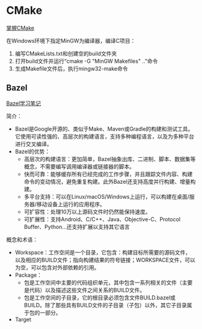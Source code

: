 # CMake

[掌握CMake](https://cmake.org/cmake/help/book/mastering-cmake)

在Windows环境下指定MinGW为编译器，编译C项目：

1.  编写CMakeLists.txt和创建空的build文件夹
2.  打开build文件并运行“cmake -G "MinGW Makefiles" ..”命令
3.  生成Makefile文件后，执行mingw32-make命令

## Bazel

[Bazel学习笔记](https://blog.gmem.cc/bazel-study-note)

简介：

*   Bazel是Google开源的、类似于Make、Maven或Gradle的构建和测试工具。它使用可读性强的、高层次的构建语言，支持多种编程语言，以及为多种平台进行交叉编译。
*   Bazel的优势：
    *   高层次的构建语言：更加简单，Bazel抽象出库、二进制、脚本、数据集等概念，不需要编写调用编译器或链接器的脚本。
    *   快而可靠：能够缓存所有已经完成的工作步骤，并且跟踪文件内容、构建命令的变动情况，避免重复构建。此外Bazel还支持高度并行构建、增量构建。
    *   多平台支持：可以在Linux/macOS/Windows上运行，可以构建在桌面/服务器/移动设备上运行的应用程序。
    *   可扩容性：处理10万以上源码文件时仍然能保持速度。
    *   可扩展性：支持Android、C/C++、Java、Objective-C、Protocol Buffer、Python...还支持扩展以支持其它语言

概念和术语：

*   Workspace：工作空间是一个目录，它包含：构建目标所需要的源码文件，以及相应的BUILD文件；指向构建结果的符号链接；WORKSPACE文件，可以为空，可以包含对外部依赖的引用。
*   Package：
    *   包是工作空间中主要的代码组织单元，其中包含一系列相关的文件（主要是代码）以及描述这些文件之间关系的BUILD文件。
    *   包是工作空间的子目录，它的根目录必须包含文件BUILD.bazel或BUILD。除了那些具有BUILD文件的子目录（子包）以外，其它子目录属于包的一部分。
*   Target
